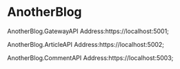 # AnotherBlog

AnotherBlog.GatewayAPI
	Address:https://localhost:5001;


AnotherBlog.ArticleAPI
	Address:https://localhost:5002;

AnotherBlog.CommentAPI
	Address:https://localhost:5003;
